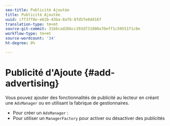 ```yaml
---
seo-title: Publicité Ajoutée
title: Publicité Ajoutée
uuid: cff37f8e-e62b-43ba-8af6-8fd5fe0dd16f
translation-type: tm+mt
source-git-commit: 31b6cad26bcc393d731080a70eff1c59551f1c8e
workflow-type: tm+mt
source-wordcount: '34'
ht-degree: 0%

---
```



# Publicité d&#39;Ajoute {#add-advertising}

Vous pouvez ajouter des fonctionnalités de publicité au lecteur en créant une `AdsManager` ou en utilisant la fabrique de gestionnaires.

* Pour créer un `AdsManager` :
* Pour utiliser un `ManagerFactory` pour activer ou désactiver des publicités